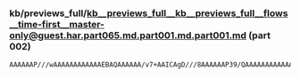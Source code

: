 ### kb/previews_full/kb__previews_full__kb__previews_full__flows__time-first__master-only@guest.har.part065.md.part001.md.part001.md (part 002)

```md
AAAAAAP///wAAAAAAAAAAAAEBAQAAAAAA/v7+AAICAgD///8AAAAAAP39/QAAAAAAAAAAAAEBAQD///8A/v7+AAICAgD///8AAQIBAP///wABAQEAAQAAAAD/
```

```
